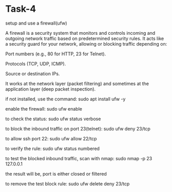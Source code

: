 # Task-4
setup and use a firewall(ufw)

A firewall is a security system that monitors and controls incoming and outgoing network traffic based on predetermined security rules. It acts like a security guard for your network, allowing or blocking traffic depending on:

Port numbers (e.g., 80 for HTTP, 23 for Telnet).

Protocols (TCP, UDP, ICMP).

Source or destination IPs.

It works at the network layer (packet filtering) and sometimes at the application layer (deep packet inspection).

if not installed, use the command:
sudo apt install ufw -y

enable the firewall: sudo ufw enable 

to check the status: sudo ufw status verbose 
 
to block the inbound traffic on port 23(telnet): 
 sudo ufw deny 23/tcp
 
to allow ssh port 22: 
 sudo ufw allow 22/tcp
 
to verify the rule:
 sudo ufw status numbered 
 
to test the blocked inbound traffic, scan with nmap:
 sudo nmap -p 23 127.0.0.1
 
 the result will be, port is either closed or filtered 
 
to remove the test block rule:
 sudo ufw delete deny 23/tcp
